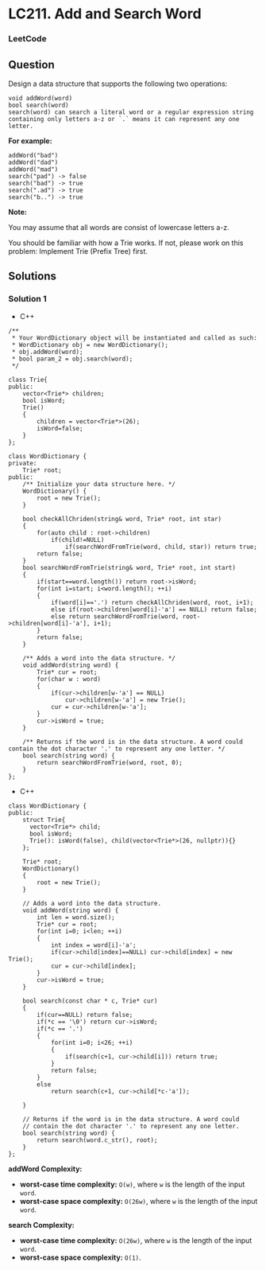 # LC211. Add and Search Word

### LeetCode

## Question

Design a data structure that supports the following two operations:

```
void addWord(word)
bool search(word)
search(word) can search a literal word or a regular expression string containing only letters a-z or `.` means it can represent any one letter.
```

**For example:**
```
addWord("bad")
addWord("dad")
addWord("mad")
search("pad") -> false
search("bad") -> true
search(".ad") -> true
search("b..") -> true
```

**Note:**

You may assume that all words are consist of lowercase letters a-z.

You should be familiar with how a Trie works. If not, please work on this problem: Implement Trie (Prefix Tree) first.

## Solutions

### Solution 1

* C++
```
/**
 * Your WordDictionary object will be instantiated and called as such:
 * WordDictionary obj = new WordDictionary();
 * obj.addWord(word);
 * bool param_2 = obj.search(word);
 */

class Trie{
public:
    vector<Trie*> children;
    bool isWord;
    Trie()
    {
        children = vector<Trie*>(26);
        isWord=false;
    }
};

class WordDictionary {
private:
    Trie* root;
public:
    /** Initialize your data structure here. */
    WordDictionary() {
        root = new Trie();
    }
    
    bool checkAllChriden(string& word, Trie* root, int star)
    {
        for(auto child : root->children)
            if(child!=NULL)
                if(searchWordFromTrie(word, child, star)) return true;
        return false;
    }
    bool searchWordFromTrie(string& word, Trie* root, int start)
    {
        if(start==word.length()) return root->isWord;
        for(int i=start; i<word.length(); ++i)
        {
            if(word[i]=='.') return checkAllChriden(word, root, i+1);
            else if(root->children[word[i]-'a'] == NULL) return false;
            else return searchWordFromTrie(word, root->children[word[i]-'a'], i+1);
        }
        return false;
    }
    
    /** Adds a word into the data structure. */
    void addWord(string word) {
        Trie* cur = root;
        for(char w : word)
        {
            if(cur->children[w-'a'] == NULL)
                cur->children[w-'a'] = new Trie();
            cur = cur->children[w-'a'];
        }
        cur->isWord = true;
    }
    
    /** Returns if the word is in the data structure. A word could contain the dot character '.' to represent any one letter. */
    bool search(string word) {
        return searchWordFromTrie(word, root, 0);
    }
};
```

* C++
```
class WordDictionary {
public:
    struct Trie{
      vector<Trie*> child;
      bool isWord;
      Trie(): isWord(false), child(vector<Trie*>(26, nullptr)){}
    };

    Trie* root;
    WordDictionary()
    {
        root = new Trie();
    }

    // Adds a word into the data structure.
    void addWord(string word) {
        int len = word.size();
        Trie* cur = root;
        for(int i=0; i<len; ++i)
        {
            int index = word[i]-'a';
            if(cur->child[index]==NULL) cur->child[index] = new Trie();
            cur = cur->child[index];
        }
        cur->isWord = true;
    }

    bool search(const char * c, Trie* cur)
    {
        if(cur==NULL) return false;
        if(*c == '\0') return cur->isWord;
        if(*c == '.') 
        {
            for(int i=0; i<26; ++i) 
            {
                if(search(c+1, cur->child[i])) return true;
            }
            return false;
        }
        else
            return search(c+1, cur->child[*c-'a']);
        
    }

    // Returns if the word is in the data structure. A word could
    // contain the dot character '.' to represent any one letter.
    bool search(string word) {
        return search(word.c_str(), root);
    }
};
```

**addWord Complexity:**

* **worst-case time complexity:** `O(w)`, where `w` is the length of the input `word`.
* **worst-case space complexity:** `O(26w)`, where `w` is the length of the input `word`.

**search Complexity:**

* **worst-case time complexity:** `O(26w)`, where `w` is the length of the input `word`.
* **worst-case space complexity:** `O(1)`.
